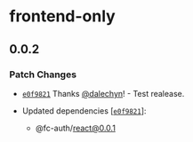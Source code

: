 # frontend-only

## 0.0.2

### Patch Changes

- [`e0f9821`](https://github.com/dalechyn/fc-auth/commit/e0f9821485e887bc7a47b36fcf31f8f6feb5a8ee) Thanks [@dalechyn](https://github.com/dalechyn)! - Test realease.

- Updated dependencies [[`e0f9821`](https://github.com/dalechyn/fc-auth/commit/e0f9821485e887bc7a47b36fcf31f8f6feb5a8ee)]:
  - @fc-auth/react@0.0.1
